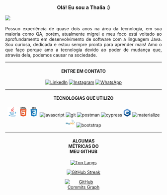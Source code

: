 <div align="center">
 <h3>Olá! Eu sou a Thalia :)</h3>
<img align="left" src="https://discordhome.com/user_upload/emojis/dancing_bunny[1]-gifemoji.gif">
<br><br>
<div align="justify">
Possuo experiência de quase dois anos na área da tecnologia, em sua maioria como QA, porém, atualmente migrei e meu foco está voltado ao aprofundamento em desenvolvimento de software com a linguagem Java. Sou curiosa, dedicada e estou sempre pronta para aprender mais! Amo o que faço porque amo a tecnologia devido ao poder de mudança que, através dela, podemos causar na sociedade.
</div>
<hr>
<h4 align="center">ENTRE EM CONTATO</h4>

<a href="https://www.linkedin.com/in/thalialevy"><img alt="LinkedIn" src="https://img.shields.io/badge/linkedin-%230077B5.svg?style=for-the-badge&logo=linkedin&logoColor=white"/></a>  <a href="https://www.instagram.com/thalialevy_/?hl=pt-br/"><img alt="Instagram" src="https://img.shields.io/badge/Instagram-%23E4405F.svg?style=for-the-badge&logo=Instagram&logoColor=white"/></a>  <a href="https://api.whatsapp.com/send?phone=5521996661421"><img alt="WhatsApp" src="https://img.shields.io/badge/WhatsApp-25D366?style=for-the-badge&logo=whatsapp&logoColor=white"/></a>  


<hr>
</p><h4>TECNOLOGIAS QUE UTILIZO</h4>
<p>
<img src="https://raw.githubusercontent.com/devicons/devicon/master/icons/java/java-original.svg" alt="java" height="32"/>
<img src="https://raw.githubusercontent.com/devicons/devicon/master/icons/html5/html5-original-wordmark.svg" alt="html5" height="30"/>
<img src="https://raw.githubusercontent.com/devicons/devicon/master/icons/css3/css3-original-wordmark.svg" alt="css3" height="30"/>
<img src="https://cdn.iconscout.com/icon/free/png-256/javascript-2038874-1720087.png" alt="javascript" height="30"/>
<img src="https://www.vectorlogo.zone/logos/git-scm/git-scm-icon.svg" alt="git" height="25"/>
<img src="https://www.vectorlogo.zone/logos/getpostman/getpostman-icon.svg" alt="postman" height="23"/>
<img src="https://raw.githubusercontent.com/simple-icons/simple-icons/6e46ec1fc23b60c8fd0d2f2ff46db82e16dbd75f/icons/cypress.svg" alt="cypress" height="25"/>
<img src="https://raw.githubusercontent.com/devicons/devicon/master/icons/cplusplus/cplusplus-original.svg" alt="cplusplus" height="25"/>
<img src="https://raw.githubusercontent.com/prplx/svg-logos/5585531d45d294869c4eaab4d7cf2e9c167710a9/svg/materialize.svg" alt="materialize" height="15"/> 
<img src="https://raw.githubusercontent.com/devicons/devicon/master/icons/mysql/mysql-original-wordmark.svg" alt="mysql" height="30"/>
<img src="https://camo.githubusercontent.com/bec2c92468d081617cb3145a8f3d8103e268bca400f6169c3a68dc66e05c971e/68747470733a2f2f76352e676574626f6f7473747261702e636f6d2f646f63732f352e302f6173736574732f6272616e642f626f6f7473747261702d6c6f676f2d736861646f772e706e67" alt="bootstrap" height="25"/>
</p>
<hr>
<div align="center" style="width: 120px;">
<h4>ALGUMAS MÉTRICAS DO MEU GITHUB</h4>
 
[![Top Langs](https://github-readme-stats.vercel.app/api/top-langs/?username=thalialevy&exclude_repo=logica-basica,step-computer-academy-modulo04,step-academy-computer-modulo01,ORGANIZAR,projeto-loja-tecidos=github-readme-stats,anuraghazra.github.io&theme=dracula&title_color=d986ca&bg_color=0d1117)](https://github.com/anuraghazra/github-readme-stats)
  
[![GitHub Streak](http://github-readme-streak-stats.herokuapp.com?user=ThaliaLevy&theme=cobalt&date_format=M%20j%5B%2C%20Y%5D)](https://git.io/streak-stats)

<a href="http://www.github.com/ThaliaLevy"><img src="https://activity-graph.herokuapp.com/graph?username=ThaliaLevy&bg_color=22272e&color=0891b2&line=ef4444&point=0891b2&area_color=22272e&area=true&hide_border=true&custom_title=GITHUB%20COMMITS%20-%20GRAPH" alt="GitHub Commits Graph" />
</a> 
</div> 
 </div> 
